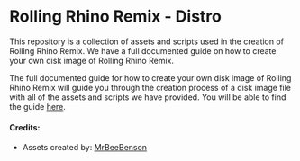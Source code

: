 # Rolling Rhino Remix - Distro
This repository is a collection of assets and scripts used in the creation of Rolling Rhino Remix. We have a full documented guide on how to create your own disk image of Rolling Rhino Remix.

The full documented guide for how to create your own disk image of Rolling Rhino Remix will guide you through the creation process of a disk image file with all of the assets and scripts we have provided. You will be able to find the guide [here](https://rollingrhinoremix.github.io/docs-create).

#### Credits:
- Assets created by: [MrBeeBenson](https://mrbeebenson.github.io)
